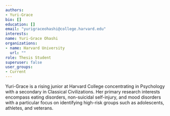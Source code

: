 ```yaml
---
authors:
- Yuri-Grace
bio: []
education: []
email: "yurigraceohashi@college.harvard.edu"
interests:
name: Yuri-Grace Ohashi
organizations:
- name: Harvard University
  url: ""
role: Thesis Student
superuser: false
user_groups:
- Current
---
```


Yuri-Grace is a rising junior at Harvard College concentrating in Psychology with a secondary in Classical Civilizations. Her primary research interests encompass eating disorders, non-suicidal self-injury, and mood disorders with a particular focus on identifying high-risk groups such as adolescents, athletes, and veterans.